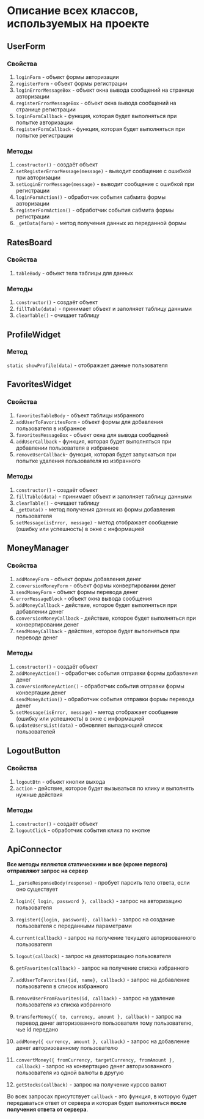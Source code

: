 # Описание всех классов, используемых на проекте

## UserForm
### Свойства
1. `loginForm` - объект формы авторизации
2. `registerForm` - объект формы регистрации
3. `loginErrorMessageBox` - объект окна вывода сообщений на странице авторизации
4. `registerErrorMessageBox` - объект окна вывода сообщений на странице регистрации
5. `loginFormCallback` - функция, которая будет выполняться при попытке авторизации
6. `registerFormCallback` - функция, которая будет выполняться при попытке регистрации
### Методы
1. `constructor()` - создаёт объект
2. `setRegisterErrorMessage(message)` - выводит сообщение с ошибкой при авторизации
3. `setLoginErrorMessage(message)` - выводит сообщение с ошибкой при регистрации
4. `loginFormAction()` - обработчик события сабмита формы авторизации
5. `registerFormAction()` - обработчик события сабмита формы регистрации
6. `_getData(form)` - метод получения данных из переданной формы

## RatesBoard
### Свойства
1. `tableBody` - объект тела таблицы для данных
### Методы
1. `constructor()` - создаёт объект
2. `fillTable(data)` - принимает объект и заполняет таблицу данными
3. `clearTable()` - очищает таблицу

## ProfileWidget
### Метод
`static showProfile(data)` - отображает данные пользователя

## FavoritesWidget
### Свойства
1. `favoritesTableBody` - объект таблицы избранного
2. `addUserToFavoritesForm` - объект формы для добавления пользователя в избранное
3. `favoritesMessageBox` - объект окна для вывода сообщений
4. `addUserCallback` - функция, которая будет выполняться при добавлении пользователя в избранное
5. `removeUserCallback`- функция, которая будет запускаться при попытке удаления пользователя из избранного
### Методы
1. `constructor()` - создаёт объект
2. `fillTable(data)` - принимает объект и заполняет таблицу данными
3. `clearTable()` - очищает таблицу
4. `_getData()` - метод получения данных из формы добавления пользователя
5. `setMessage(isError, message)` - метод отображает сообщение (ошибку или успешность) в окне с информацией

## MoneyManager
### Свойства
1. `addMoneyForm` - объект формы добавления денег
2. `conversionMoneyForm` - объект формы конвертировании денег
3. `sendMoneyForm` - объект формы перевода денег
4. `errorMessageBlock` - объект окна вывода сообщения
5. `addMoneyCallback` - действие, которое будет выполняться при добавлении денег
6. `conversionMoneyCallback` - действие, которое будет выполняться при конвертировании денег
7. `sendMoneyCallback` - действие, которое будет выполняться при переводе денег
### Методы
1. `constructor()` - создаёт объект
2. `addMoneyAction()` - обработчик события отправки формы добавления денег
3. `conversionMoneyAction()` - обработчик события отправки формы конвертации денег
4. `sendMoneyAction()` - обработчик события отправки формы перевода денег
5. `setMessage(isError, message)` - метод отображает сообщение (ошибку или успешность) в окне с информацией
6. `updateUsersList(data)` - обновляет выпадающий список пользователей

## LogoutButton
### Свойства
1. `logoutBtn` - объект кнопки выхода
2. `action` - действие, которое будет вызываться по клику и выполнять нужные действия
### Методы
1. `constructor()` - создаёт объект
2. `logoutClick` - обработчик события клика по кнопке

## ApiConnector
**Все методы являются статическими и все (кроме первого) отправляют запрос на сервер**
1. `_parseResponseBody(response)` - пробует парсить тело ответа, если оно существует

2. `login({ login, password }, callback)` - запрос на авторизацию пользователя
3. `register({login, password}, callback)` - запрос на создание пользователя с переданными параметрами
4. `current(callback)` - запрос на получение текущего авторизованного пользователя
5. `logout(callback)` - запрос на деавторизацию пользователя

6. `getFavorites(callback)` - запрос на получение списка избранного
7. `addUserToFavorites({id, name}, callback)` - запрос на добавление пользователя в список избранного
8. `removeUserFromFavorites(id, callback)` - запрос на удаление пользователя из списка избранного

9. `transferMoney({ to, currency, amount }, callback)` - запрос на перевод денег авторизованного пользователя тому пользователю, чье id передано
10. `addMoney({ currency, amount }, callback)` - запрос на добавление денег авторизованному пользователю
11. `convertMoney({ fromCurrency, targetCurrency, fromAmount }, callback)` - запрос на конвертацию денег авторизованного пользователя из одной валюты в другую

12. `getStocks(callback)` - запрос на получение курсов валют

Во всех запросах присутствует `callback` - это функция, в которую будет передаваться ответ от сервера и которая будет выполняться **после получения ответа от сервера**.
